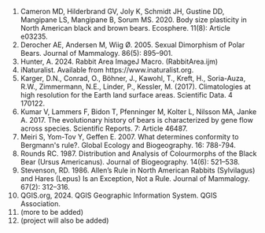 1. Cameron MD, Hilderbrand GV, Joly K, Schmidt JH, Gustine DD, Mangipane LS, Mangipane B, Sorum MS. 2020. Body size plasticity in North American black and brown bears. Ecosphere. 11(8): Article e03235.  
2. Derocher AE, Andersen M, Wiig Ø. 2005. Sexual Dimorphism of Polar Bears. Journal of Mammalogy. 86(5): 895–901.  
3. H﻿unter, A. 2024. Rabbit Area ImageJ Macro. (RabbitArea.ijm)  
4. iNaturalist. Available from https://ww﻿w.inaturalist.org.  
5. Karger, D.N., Conrad, O., Böhner, J., Kawohl, T., Kreft, H., Soria-Auza, R.W., Zimmermann, N.E., Linder, P., Kessler, M. (2017). Climatologies at high resolution for the Earth land surface areas. Scientific Data. 4 170122.  
6. Kumar V, Lammers F, Bidon T, Pfenninger M, Kolter L, Nilsson MA, Janke A. 2017. The evolutionary history of bears is characterized by gene flow across species. Scientific Reports. 7: Article 46487.  
7. Meiri S, Yom-Tov Y, Geffen E. 2007. What determines conformity to Bergmann's rule?. Global Ecology and Biogeography. 16: 788-794.  
8. Rounds RC. 1987. Distribution and Analysis of Colourmorphs of the Black Bear (Ursus Americanus). Journal of Biogeography. 14(6): 521–538.  
9. Stevenson, RD. 1986. Allen’s Rule in North American Rabbits (Sylvilagus) and Hares (Lepus) Is an Exception, Not a Rule. Journal of Mammalogy. 67(2): 312–316.  
10. QGIS.org, 2024. QGIS Geographic Information System. QGIS Association.
11. (more to be added)
12. (project will also be added)
